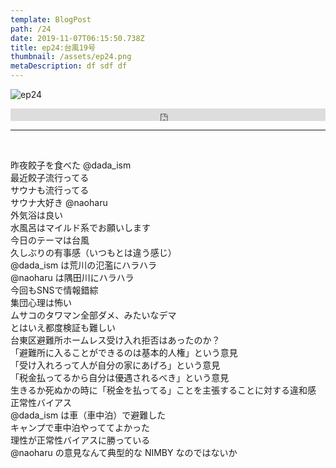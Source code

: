 ```yaml
---  
template: BlogPost  
path: /24
date: 2019-11-07T06:15:50.738Z  
title: ep24:台風19号
thumbnail: /assets/ep24.png
metaDescription: df sdf df  
---  
```

![ep24](/assets/ep24.png)  
<iframe width="100%" height="20" scrolling="no" frameborder="no" allow="autoplay" src="https://w.soundcloud.com/player/?url=https%3A//api.soundcloud.com/tracks/708174940&amp;color=%23ff5500&amp;inverse=false&amp;auto_play=false&amp;show_user=true"></iframe>
</br>


***


</br>
<p>昨夜餃子を食べた @dada_ism<br>最近餃子流行ってる<br>サウナも流行ってる<br>サウナ大好き @naoharu<br>外気浴は良い<br>水風呂はマイルド系でお願いします<br>今日のテーマは台風<br>久しぶりの有事感（いつもとは違う感じ）<br>@dada_ism は荒川の氾濫にハラハラ<br>@naoharu は隅田川にハラハラ<br>今回もSNSで情報錯綜<br>集団心理は怖い<br>ムサコのタワマン全部ダメ、みたいなデマ<br>とはいえ都度検証も難しい<br>台東区避難所ホームレス受け入れ拒否はあったのか？<br>「避難所に入ることができるのは基本的人権」という意見<br>「受け入れろって人が自分の家にあげろ」という意見<br>「税金払ってるから自分は優遇されるべき」という意見<br>生きるか死ぬかの時に「税金を払ってる」ことを主張することに対する違和感<br>正常性バイアス<br>@dada_ism は車（車中泊）で避難した<br>キャンプで車中泊やっててよかった<br>理性が正常性バイアスに勝っている<br>@naoharu の意見なんて典型的な NIMBY なのではないか</p>

